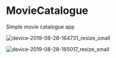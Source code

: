 # MovieCatalogue
Simple movie catalogue app

![device-2019-08-28-164731_resize_small](https://user-images.githubusercontent.com/48062932/63846939-ff8a5f00-c9b6-11e9-98ed-42fa1aa1bbc1.jpg)

![device-2019-08-28-165017_resize_small](https://user-images.githubusercontent.com/48062932/63846644-69563900-c9b6-11e9-9582-3a80e86337b1.jpg)
